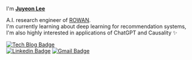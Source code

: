 I'm **[Juyeon Lee](https://data-scient2st.tistory.com/page/Who-am-I)**

A.I. research engineer of [ROWAN](https://www.rowan.kr). <br>
I'm currently learning about deep learning for recommendation systems, <br>
I'm also highly interested in applications of ChatGPT and Causality ✨

[![Tech Blog Badge](http://img.shields.io/badge/-Tech%20blog-black?style=flat-square&logo=github)](https://data-scient2st.tistory.com)	
[![Linkedin Badge](https://img.shields.io/badge/-LinkedIn-blue?style=flat-square&logo=Linkedin&logoColor=white&link=https://www.linkedin.com/in/jylee19/)](https://www.linkedin.com/in/jylee19/)
[![Gmail Badge](https://img.shields.io/badge/Gmail-d14836?style=flat-square&logo=Gmail&logoColor=white&link=mailto:twndus1362@gmail.com)](mailto:twndus1362@gmail.com)  



<!--
**twndus/twndus** is a ✨ _special_ ✨ repository because its `README.md` (this file) appears on your GitHub profile.

Here are some ideas to get you started:

- 🔭 I’m currently working on ...
- 🌱 I’m currently learning ...
- 👯 I’m looking to collaborate on ...
- 🤔 I’m looking for help with ...
- 💬 Ask me about ...
- 📫 How to reach me: ...
- 😄 Pronouns: ...
- ⚡ Fun fact: ...
-->
